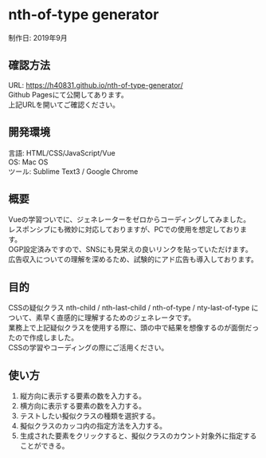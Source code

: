 # nth-of-type generator
制作日: 2019年9月

## 確認方法
URL: https://h40831.github.io/nth-of-type-generator/<br>
Github Pagesにて公開してあります。<br>
上記URLを開いてご確認ください。

## 開発環境
言語: HTML/CSS/JavaScript/Vue<br>
OS: Mac OS<br>
ツール: Sublime Text3 / Google Chrome

## 概要
Vueの学習ついでに、ジェネレーターをゼロからコーディングしてみました。<br>
レスポンシブにも微妙に対応しておりますが、PCでの使用を想定しております。<br>
OGP設定済みですので、SNSにも見栄えの良いリンクを貼っていただけます。<br>
広告収入についての理解を深めるため、試験的にアド広告も導入しております。

## 目的
CSSの疑似クラス nth-child / nth-last-child / nth-of-type / nty-last-of-type について、素早く直感的に理解するためのジェネレータです。<br>
業務上で上記疑似クラスを使用する際に、頭の中で結果を想像するのが面倒だったので作成しました。<br>
CSSの学習やコーディングの際にご活用ください。

## 使い方
1. 縦方向に表示する要素の数を入力する。
2. 横方向に表示する要素の数を入力する。
3. テストしたい擬似クラスの種類を選択する。
4. 擬似クラスのカッコ内の指定方法を入力する。
5. 生成された要素をクリックすると、擬似クラスのカウント対象外に指定することができる。
